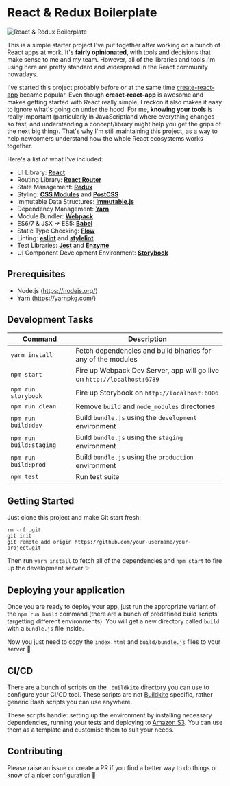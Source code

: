 # React & Redux Boilerplate

![React & Redux Boilerplate](http://i.imgur.com/Agl5kuk.png)

This is a simple starter project I've put together after working on a bunch of React apps at work. It's **fairly opinionated**, with tools and decisions that make sense to me and my team. However, all of the libraries and tools I'm using here are pretty standard and widespread in the React community nowadays.

I've started this project probably before or at the same time [create-react-app](https://github.com/facebookincubator/create-react-app) became popular. Even though **creact-react-app** is awesome and makes getting started with React really simple, I reckon it also makes it easy to ignore what's going on under the hood. For me, **knowing your tools** is really important (particularly in JavaScriptland where everything changes so fast, and understanding a concept/library might help you get the grips of the next big thing). That's why I'm still maintaining this project, as a way to help newcomers understand how the whole React ecosystems works together.

Here's a list of what I've included:

* UI Library: [**React**](https://facebook.github.io/react/)
* Routing Library: [**React Router**](https://github.com/reactjs/react-router)
* State Management: [**Redux**](http://redux.js.org/)
* Styling: [**CSS Modules**](https://github.com/css-modules/css-modules) and [**PostCSS**](http://postcss.org/)
* Immutable Data Structures: [**Immutable.js**](https://facebook.github.io/immutable-js/)
* Dependency Management: [**Yarn**](https://yarnpkg.com/)
* Module Bundler: [**Webpack**](https://webpack.github.io/)
* ES6/7 & JSX -> ES5: [**Babel**](https://babeljs.io/)
* Static Type Checking: [**Flow**](https://flowtype.org/)
* Linting: [**eslint**](http://eslint.org/) and [**stylelint**](http://stylelint.io/)
* Test Libraries: [**Jest**](https://facebook.github.io/jest/) and [**Enzyme**](https://github.com/airbnb/enzyme)
* UI Component Development Environment: [**Storybook**](https://getstorybook.io/)

## Prerequisites

* Node.js (https://nodejs.org/)
* Yarn (https://yarnpkg.com/)

## Development Tasks

| Command | Description |
|---------|-------------|
| `yarn install` | Fetch dependencies and build binaries for any of the modules |
| `npm start` | Fire up Webpack Dev Server, app will go live on `http://localhost:6789` |
| `npm run storybook` | Fire up Storybook on `http://localhost:6006` |
| `npm run clean` | Remove `build` and `node_modules` directories |
| `npm run build:dev` | Build `bundle.js` using the `development` environment |
| `npm run build:staging` | Build `bundle.js` using the `staging` environment |
| `npm run build:prod` | Build `bundle.js` using the `production` environment |
| `npm test` | Run test suite |

## Getting Started

Just clone this project and make Git start fresh:

```
rm -rf .git
git init
git remote add origin https://github.com/your-username/your-project.git
```

Then run `yarn install` to fetch all of the dependencies and `npm start` to fire up the development server ✨

## Deploying your application

Once you are ready to deploy your app, just run the appropriate variant of the `npm run build` command (there are a bunch of predefined build scripts targetting different environments). You will get a new directory called `build` with a `bundle.js` file inside.

Now you just need to copy the `index.html` and `build/bundle.js` files to your server 🎉

## CI/CD

There are a bunch of scripts on the `.buildkite` directory you can use to configure your CI/CD tool. These scripts are not [Buildkite](https://buildkite.com/) specific, rather generic Bash scripts you can use anywhere.

These scripts handle: setting up the environment by installing necessary dependencies, running your tests and deploying to [Amazon S3](https://aws.amazon.com/s3/). You can use them as a template and customise them to suit your needs.

## Contributing

Please raise an issue or create a PR if you find a better way to do things or know of a nicer configuration 🙂
